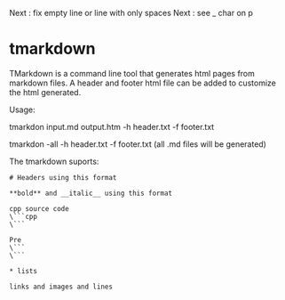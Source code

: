 Next : fix empty line or line with only spaces
Next : see _ char on p

# tmarkdown

TMarkdown is a command line tool that generates html pages from markdown files.
A header and footer html file can be added to customize the html generated.

Usage:

tmarkdon input.md output.htm -h header.txt -f footer.txt

tmarkdon -all -h header.txt -f footer.txt
(all .md files will be generated)

The tmarkdown suports:

```
# Headers using this format

**bold** and __italic__ using this format

cpp source code
\```cpp
\```

Pre
\```
\```

* lists

links and images and lines


```
